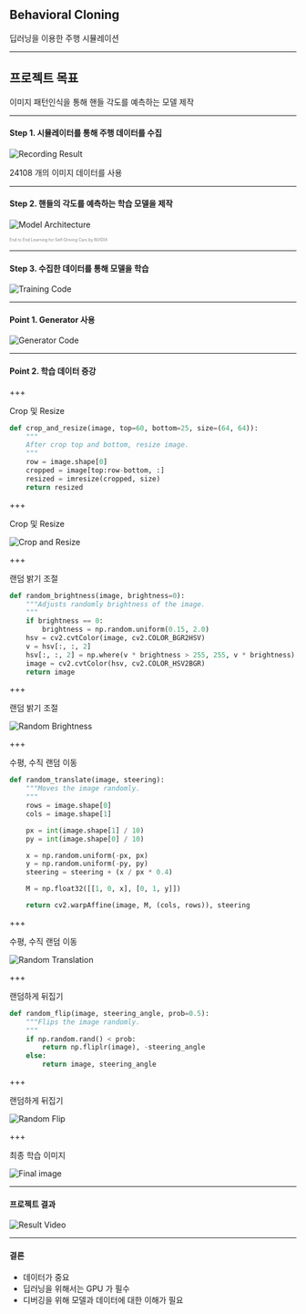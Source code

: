 ## Behavioral Cloning

딥러닝을 이용한 주행 시뮬레이션

---

## 프로젝트 목표

이미지 패턴인식을 통해 핸들 각도를 예측하는 모델 제작

---

#### Step 1. 시뮬레이터를 통해 주행 데이터를 수집

![Recording Result](assets/recording_result.jpg)

24108 개의 이미지 데이터를 사용

---

#### Step 2. 핸들의 각도를 예측하는 학습 모델을 제작

![Model Architecture](assets/model_architecture.jpg)

<span style="color:gray; font-size: 0.5em;">End to End Learning for Self-Driving Cars by NVIDIA</span>

---

#### Step 3. 수집한 데이터를 통해 모델을 학습

![Training Code](assets/training_code.jpg)

---

#### Point 1. Generator 사용

![Generator Code](assets/generator.jpg)

---

#### Point 2. 학습 데이터 증강

+++

Crop 및 Resize

```python
def crop_and_resize(image, top=60, bottom=25, size=(64, 64)):
    """
    After crop top and bottom, resize image.
    """
    row = image.shape[0]
    cropped = image[top:row-bottom, :]
    resized = imresize(cropped, size)
    return resized
```

+++

Crop 및 Resize

![Crop and Resize](assets/crop_resize.jpg)

+++

랜덤 밝기 조절

```python
def random_brightness(image, brightness=0):
    """Adjusts randomly brightness of the image.
    """
    if brightness == 0:
        brightness = np.random.uniform(0.15, 2.0)
    hsv = cv2.cvtColor(image, cv2.COLOR_BGR2HSV)
    v = hsv[:, :, 2]
    hsv[:, :, 2] = np.where(v * brightness > 255, 255, v * brightness)
    image = cv2.cvtColor(hsv, cv2.COLOR_HSV2BGR)
    return image
```

+++

랜덤 밝기 조절

![Random Brightness](assets/brightness.png)

+++

수평, 수직 랜덤 이동

```python
def random_translate(image, steering):
    """Moves the image randomly.
    """
    rows = image.shape[0]
    cols = image.shape[1]

    px = int(image.shape[1] / 10)
    py = int(image.shape[0] / 10)

    x = np.random.uniform(-px, px)
    y = np.random.uniform(-py, py)
    steering = steering + (x / px * 0.4)

    M = np.float32([[1, 0, x], [0, 1, y]])

    return cv2.warpAffine(image, M, (cols, rows)), steering
```

+++

수평, 수직 랜덤 이동

![Random Translation](assets/translation.png)

+++

랜덤하게 뒤집기

```python
def random_flip(image, steering_angle, prob=0.5):
    """Flips the image randomly.
    """
    if np.random.rand() < prob:
        return np.fliplr(image), -steering_angle
    else:
        return image, steering_angle
```

+++

랜덤하게 뒤집기

![Random Flip](assets/flip.png)

+++

최종 학습 이미지

![Final image](assets/final.png)

---

#### 프로젝트 결과

![Result Video](https://www.youtube.com/embed/p3Oqb_QXzZk)

---

#### 결론

 - 데이터가 중요
 - 딥러닝을 위해서는 GPU 가 필수
 - 디버깅을 위해 모델과 데이터에 대한 이해가 필요
